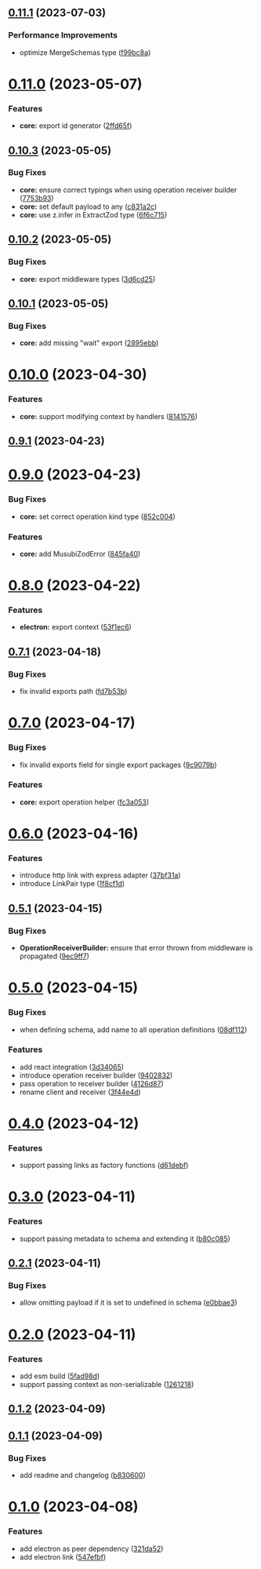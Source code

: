 ## [0.11.1](https://github.com/TheUnderScorer/musubi/compare/electron-link-v0.11.0...electron-link-v0.11.1) (2023-07-03)


### Performance Improvements

* optimize MergeSchemas type ([f99bc8a](https://github.com/TheUnderScorer/musubi/commit/f99bc8a309f8130a8a9d281d17cda76d1b43a021))

# [0.11.0](https://github.com/TheUnderScorer/musubi/compare/electron-link-v0.10.3...electron-link-v0.11.0) (2023-05-07)


### Features

* **core:** export id generator ([2ffd65f](https://github.com/TheUnderScorer/musubi/commit/2ffd65f190e1b987d14c38ef67cae318aca9d58c))

## [0.10.3](https://github.com/TheUnderScorer/musubi/compare/electron-link-v0.10.2...electron-link-v0.10.3) (2023-05-05)


### Bug Fixes

* **core:** ensure correct typings when using operation receiver builder ([7753b93](https://github.com/TheUnderScorer/musubi/commit/7753b93c40b36a4589a2922dc8bad0dac2c28a11))
* **core:** set default payload to any ([c831a2c](https://github.com/TheUnderScorer/musubi/commit/c831a2c6e85aeb8afef2015dbbbd871008d48c64))
* **core:** use z.infer in ExtractZod type ([6f6c715](https://github.com/TheUnderScorer/musubi/commit/6f6c715f5fed461f40025310faaa014e178993aa))

## [0.10.2](https://github.com/TheUnderScorer/musubi/compare/electron-link-v0.10.1...electron-link-v0.10.2) (2023-05-05)


### Bug Fixes

* **core:** export middleware types ([3d6cd25](https://github.com/TheUnderScorer/musubi/commit/3d6cd250cf4ccf389dcda8164cae8fcfb52b6410))

## [0.10.1](https://github.com/TheUnderScorer/musubi/compare/electron-link-v0.10.0...electron-link-v0.10.1) (2023-05-05)


### Bug Fixes

* **core:** add missing "wait" export ([2895ebb](https://github.com/TheUnderScorer/musubi/commit/2895ebb381d49dfc02277f4ee5ecd100aabe660a))

# [0.10.0](https://github.com/TheUnderScorer/musubi/compare/electron-link-v0.9.1...electron-link-v0.10.0) (2023-04-30)


### Features

* **core:** support modifying context by handlers ([8141576](https://github.com/TheUnderScorer/musubi/commit/8141576997da59d6cd519f901a921c133607931e))

## [0.9.1](https://github.com/TheUnderScorer/musubi/compare/electron-link-v0.9.0...electron-link-v0.9.1) (2023-04-23)

# [0.9.0](https://github.com/TheUnderScorer/musubi/compare/electron-link-v0.8.0...electron-link-v0.9.0) (2023-04-23)


### Bug Fixes

* **core:** set correct operation kind type ([852c004](https://github.com/TheUnderScorer/musubi/commit/852c0049bd5e70fedaa8ff8ae0650d276c5c9f28))


### Features

* **core:** add MusubiZodError ([845fa40](https://github.com/TheUnderScorer/musubi/commit/845fa4007454fae3b1f45f2eb43bd126a1b06574))

# [0.8.0](https://github.com/TheUnderScorer/musubi/compare/electron-link-v0.7.1...electron-link-v0.8.0) (2023-04-22)


### Features

* **electron:** export context ([53f1ec6](https://github.com/TheUnderScorer/musubi/commit/53f1ec61eb67e0f23739baf321653baba2964549))

## [0.7.1](https://github.com/TheUnderScorer/musubi/compare/electron-link-v0.7.0...electron-link-v0.7.1) (2023-04-18)


### Bug Fixes

* fix invalid exports path ([fd7b53b](https://github.com/TheUnderScorer/musubi/commit/fd7b53be9c5e9f02d295f8584001a3b637ea733e))

# [0.7.0](https://github.com/TheUnderScorer/musubi/compare/electron-link-v0.6.0...electron-link-v0.7.0) (2023-04-17)


### Bug Fixes

* fix invalid exports field for single export packages ([9c9079b](https://github.com/TheUnderScorer/musubi/commit/9c9079b6a31b840307e67ba1ea21a9142b778470))


### Features

* **core:** export operation helper ([fc3a053](https://github.com/TheUnderScorer/musubi/commit/fc3a0531bcf212c1f675c23e309777dc6fb14f16))

# [0.6.0](https://github.com/TheUnderScorer/musubi/compare/electron-link-v0.5.1...electron-link-v0.6.0) (2023-04-16)


### Features

* introduce http link with express adapter ([37bf31a](https://github.com/TheUnderScorer/musubi/commit/37bf31ac14229944233ec18f55e3df3deb41596e))
* introduce LinkPair type ([1f8cf1d](https://github.com/TheUnderScorer/musubi/commit/1f8cf1d65c533f17eee7de905a23629f3731f0ec))

## [0.5.1](https://github.com/TheUnderScorer/musubi/compare/electron-link-v0.5.0...electron-link-v0.5.1) (2023-04-15)


### Bug Fixes

* **OperationReceiverBuilder:** ensure that error thrown from middleware is propagated ([9ec9ff7](https://github.com/TheUnderScorer/musubi/commit/9ec9ff7b29a49d36ed8590c2ec7de46cddbf8cdc))

# [0.5.0](https://github.com/TheUnderScorer/musubi/compare/electron-link-v0.4.0...electron-link-v0.5.0) (2023-04-15)


### Bug Fixes

* when defining schema, add name to all operation definitions ([08df112](https://github.com/TheUnderScorer/musubi/commit/08df112caffe6a2d4c13e65416c81178d4c1acb7))


### Features

* add react integration ([3d34065](https://github.com/TheUnderScorer/musubi/commit/3d34065c360633bbc5915779d4f2da26caadcfa0))
* introduce operation receiver builder ([9402832](https://github.com/TheUnderScorer/musubi/commit/9402832f88505f119397a5f310764e92162069b0))
* pass operation to receiver builder ([4126d87](https://github.com/TheUnderScorer/musubi/commit/4126d87e11be4064ef01731431e9024355fdf0a3))
* rename client and receiver ([3f44e4d](https://github.com/TheUnderScorer/musubi/commit/3f44e4dd124ae69a79525b8bd68f04f164358c31))

# [0.4.0](https://github.com/TheUnderScorer/musubi/compare/electron-link-v0.3.0...electron-link-v0.4.0) (2023-04-12)


### Features

* support passing links as factory functions ([d61debf](https://github.com/TheUnderScorer/musubi/commit/d61debf5631943506b681c23379e62ce13469c26))

# [0.3.0](https://github.com/TheUnderScorer/musubi/compare/electron-link-v0.2.1...electron-link-v0.3.0) (2023-04-11)


### Features

* support passing metadata to schema and extending it ([b80c085](https://github.com/TheUnderScorer/musubi/commit/b80c085ab33c69bddba5676bb600eebe0c2e0247))

## [0.2.1](https://github.com/TheUnderScorer/musubi/compare/electron-link-v0.2.0...electron-link-v0.2.1) (2023-04-11)


### Bug Fixes

* allow omitting payload if it is set to undefined in schema ([e0bbae3](https://github.com/TheUnderScorer/musubi/commit/e0bbae3a142d31faccc40c710af5b7e7d807c718))

# [0.2.0](https://github.com/TheUnderScorer/musubi/compare/electron-link-v0.1.2...electron-link-v0.2.0) (2023-04-11)


### Features

* add esm build ([5fad98d](https://github.com/TheUnderScorer/musubi/commit/5fad98d1d21e19c3c4da5415257f2d40160b3fb8))
* support passing context as non-serializable ([1261218](https://github.com/TheUnderScorer/musubi/commit/126121807c394a67f1adedb4f60e12c37051ee8d))

## [0.1.2](https://github.com/TheUnderScorer/musubi/compare/electron-link-v0.1.1...electron-link-v0.1.2) (2023-04-09)

## [0.1.1](https://github.com/TheUnderScorer/musubi/compare/electron-link-v0.1.0...electron-link-v0.1.1) (2023-04-09)


### Bug Fixes

* add readme and changelog ([b830600](https://github.com/TheUnderScorer/musubi/commit/b830600a0c55da9306ec2ef19b9a145641b0cea4))

# [0.1.0](https://github.com/TheUnderScorer/musubi/compare/electron-link-v0.0.1...electron-link-v0.1.0) (2023-04-08)


### Features

* add electron as peer dependency ([321da52](https://github.com/TheUnderScorer/musubi/commit/321da521699bef04176a41a77f39e6e6e74e945a))
* add electron link ([547efbf](https://github.com/TheUnderScorer/musubi/commit/547efbfe283e9a4e108cb550b574ce16eb93bff2))
